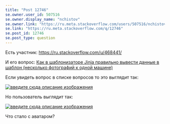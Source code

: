 ```yaml
---
title: "Post 12746"
se.owner.user_id: 507516
se.owner.display_name: "nchistov"
se.owner.link: "https://ru.meta.stackoverflow.com/users/507516/nchistov"
se.link: "https://ru.meta.stackoverflow.com/q/12746"
se.post_id: 12746
se.post_type: question
---
```

<p>Есть участник: <a href="https://ru.stackoverflow.com/u/468441/">https://ru.stackoverflow.com/u/468441/</a></p>
<p>И его вопрос: <a href="https://ru.stackoverflow.com/q/1521328/">Как в шаблонизаторе Jinja правильно вывести данные в шаблон (несколько фотографий к одной машине)</a></p>
<p>Если увидеть вопрос в списке вопросов то это выглядит так:</p>
<p><a href="https://i.stack.imgur.com/GfThb.png" rel="nofollow noreferrer"><img src="https://i.stack.imgur.com/GfThb.png" alt="введите сюда описание изображения" /></a></p>
<p>Но пользователь выглядит так:</p>
<p><a href="https://i.stack.imgur.com/6zwAK.png" rel="nofollow noreferrer"><img src="https://i.stack.imgur.com/6zwAK.png" alt="введите сюда описание изображения" /></a></p>
<p>Что стало с аватаром?</p>
